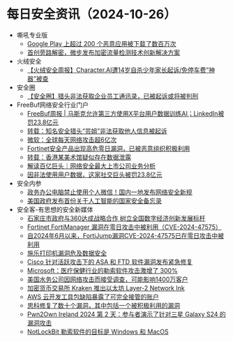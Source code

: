 # 每日安全资讯（2024-10-26）

- 嘶吼专业版
  - [Google Play 上超过 200 个恶意应用被下载了数百万次](https://mp.weixin.qq.com/s?__biz=MzI0MDY1MDU4MQ==&mid=2247578643&idx=1&sn=71922e95e099bb77b7c6691d5905a613&chksm=e9146429de63ed3f6c2631d154361415d00dffe88ffcf5c08b36641bbc213c5871ca71f78813&scene=58&subscene=0#rd)
  - [首创旁路解密，微步发布加密流量检测技术创新解决方案](https://mp.weixin.qq.com/s?__biz=MzI0MDY1MDU4MQ==&mid=2247578643&idx=2&sn=3ccfac8b4f7cb79290a4b0f080d4a6e5&chksm=e9146429de63ed3f0c0d60623546fa646d65d02a7097d16cb8b8588d4e1326b0e954c939439c&scene=58&subscene=0#rd)
- 火绒安全
  - [【火绒安全周报】Character.AI遭14岁自杀少年家长起诉/免停车费“神器”被查](https://mp.weixin.qq.com/s?__biz=MzI3NjYzMDM1Mg==&mid=2247520236&idx=1&sn=38774856107b983b2ab33e930c904c83&chksm=eb7051d3dc07d8c58ca5152ee0e88e15c41389aa0bf22ac13813df78fe09f248da1adee7e172&scene=58&subscene=0#rd)
- 安全圈
  - [【安全圈】猎头非法获取企业员工通讯录，已被起诉或将被判刑](https://mp.weixin.qq.com/s?__biz=MzIzMzE4NDU1OQ==&mid=2652065468&idx=1&sn=2208adca18e6c9e7b61ec611b083322d&chksm=f36e62fcc419ebeaa333535090ef3f6805c15ebe13f0698ac9dc61e808419668560911c9a36f&scene=58&subscene=0#rd)
- FreeBuf网络安全行业门户
  - [FreeBuf周报 | 马斯克允许第三方使用X平台用户数据训练AI；LinkedIn被罚23.8亿元](https://www.freebuf.com/news/413764.html)
  - [转载：知名安全猎头“芸姐”非法获取他人信息被起诉](https://www.freebuf.com/news/413722.html)
  - [微软：全球每天网络攻击超6亿次](https://www.freebuf.com/news/413704.html)
  - [​Fortinet安全产品出现高危零日漏洞，已被恶意组织积极利用](https://www.freebuf.com/news/413691.html)
  - [转载：香港某美术馆疑似存在数据泄露](https://www.freebuf.com/articles/413690.html)
  - [解读百亿巨头｜网络安全最大上市公司业务分析](https://www.freebuf.com/articles/413686.html)
  - [因非法使用用户数据，这家社交巨头被罚23.8亿元](https://www.freebuf.com/news/413672.html)
- 安全内参
  - [政务办公电脑禁止使用个人微信！国内一地发布网络安全新规](https://mp.weixin.qq.com/s?__biz=MzI4NDY2MDMwMw==&mid=2247512894&idx=1&sn=73c961688f4c1de9cac17c232ca376ba&chksm=ebfaf41edc8d7d082e18c851b531077372f9c3572e7a82e268e346d105ff0843731b44e6370b&scene=58&subscene=0#rd)
  - [美国政府发布首份关于人工智能的国家安全备忘录](https://mp.weixin.qq.com/s?__biz=MzI4NDY2MDMwMw==&mid=2247512894&idx=2&sn=123bc0946672faa61e280f5f65067d4e&chksm=ebfaf41edc8d7d087d82f847d63343e3e5ef05c3f09e4e6a697834b28872131706db56ca7207&scene=58&subscene=0#rd)
- 安全客-有思想的安全新媒体
  - [石家庄市政府与360达成战略合作 树立全国数字经济创新发展标杆](https://www.anquanke.com/post/id/301291)
  - [Fortinet FortiManager 漏洞在零日攻击中被利用（CVE-2024-47575）](https://www.anquanke.com/post/id/301288)
  - [自2024年6月以来，FortiJump漏洞CVE-2024-47575已在零日攻击中被利用](https://www.anquanke.com/post/id/301285)
  - [施乐打印机漏洞危及数据安全](https://www.anquanke.com/post/id/301282)
  - [Cisco 针对活跃攻击下的 ASA 和 FTD 软件漏洞发布紧急修复](https://www.anquanke.com/post/id/301279)
  - [Microsoft：医疗保健行业的勒索软件攻击激增了 300%](https://www.anquanke.com/post/id/301276)
  - [美国水务公司因网络攻击而接受调查，可能影响1400万客户](https://www.anquanke.com/post/id/301273)
  - [加密货币交易所 Kraken 推出以太坊 Layer-2 Network Ink](https://www.anquanke.com/post/id/301269)
  - [AWS 云开发工具包缺陷暴露了可完全接管的账户](https://www.anquanke.com/post/id/301266)
  - [思科修复了数十个漏洞，其中包括一个被积极利用的漏洞](https://www.anquanke.com/post/id/301263)
  - [Pwn2Own Ireland 2024 第 2 天：参与者演示了针对三星 Galaxy S24 的漏洞攻击](https://www.anquanke.com/post/id/301260)
  - [NotLockBit 勒索软件的目标是 Windows 和 MacOS](https://www.anquanke.com/post/id/301256)

